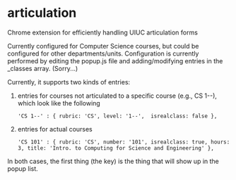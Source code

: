 # articulation
Chrome extension for efficiently handling UIUC articulation forms

Currently configured for Computer Science courses, but could be configured for other departments/units.  Configuration is currently performed by editing the popup.js file and adding/modifying entries in the _classes array.  (Sorry...)

Currently, it supports two kinds of entries:

  1. entries for courses not articulated to a specific course (e.g., CS 1--), which look like the following
  
     `'CS 1--' : { rubric: 'CS', level: '1--',  isrealclass: false },`

  2. entries for actual courses
  
     `'CS 101' : { rubric: 'CS', number: '101', isrealclass: true, hours: 3, title: 'Intro. to Computing for Science and Engineering' },`

In both cases, the first thing (the key) is the thing that will show up in the popup list.
